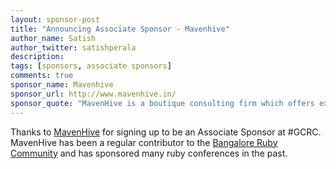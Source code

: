 ```yaml
---
layout: sponsor-post
title: "Announcing Associate Sponsor - Mavenhive"
author_name: Satish
author_twitter: satishperala
description:
tags: [sponsors, associate sponsors]
comments: true
sponsor_name: Mavenhive
sponsor_url: http://www.mavenhive.in/
sponsor_quote: "MavenHive is a boutique consulting firm which offers expert technical consulting to global startups. Led by a core team of professionals with almost a decade of average experience with Agile and a variety of technologies, we offer proven expertise with leading technologies and build solutions which meet the highest quality requirements of the industry."
---
```


Thanks to <a href="//www.mavenhive.in/" target="_blank">MavenHive</a> for signing up to 
be an Associate Sponsor at #GCRC. MavenHive has been a regular contributor to the 
<a href="http://bangaloreruby.org/" target="_blank">Bangalore Ruby Community</a> and has sponsored many ruby conferences in the past.
